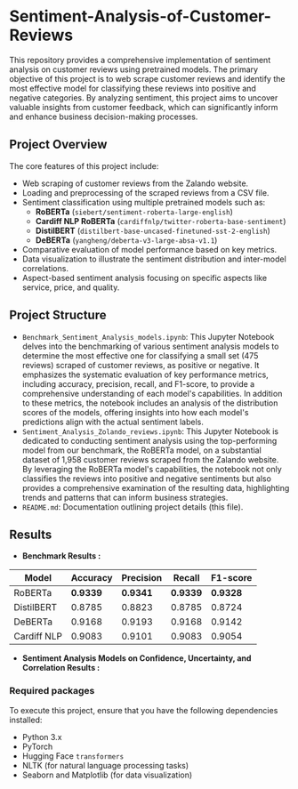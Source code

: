 # Sentiment-Analysis-of-Customer-Reviews

This repository provides a comprehensive implementation of sentiment analysis on customer reviews using pretrained models. The primary objective of this project is to web scrape customer reviews and identify the most effective model for classifying these reviews into positive and negative categories. By analyzing sentiment, this project aims to uncover valuable insights from customer feedback, which can significantly inform and enhance business decision-making processes.

## Project Overview

The core features of this project include:
- Web scraping of customer reviews from the Zalando website.
- Loading and preprocessing of the scraped reviews from a CSV file.
- Sentiment classification using multiple pretrained models such as:
  - **RoBERTa** (`siebert/sentiment-roberta-large-english`)
  - **Cardiff NLP RoBERTa** (`cardiffnlp/twitter-roberta-base-sentiment`)
  - **DistilBERT** (`distilbert-base-uncased-finetuned-sst-2-english`)
  - **DeBERTa** (`yangheng/deberta-v3-large-absa-v1.1`)
- Comparative evaluation of model performance based on key metrics.
- Data visualization to illustrate the sentiment distribution and inter-model correlations.
- Aspect-based sentiment analysis focusing on specific aspects like service, price, and quality.

## Project Structure

- `Benchmark_Sentiment_Analysis_models.ipynb`: This Jupyter Notebook delves into the benchmarking of various sentiment analysis models to determine the most effective one for classifying a small set (475 reviews) scraped of customer reviews, as positive or negative. It emphasizes the systematic evaluation of key performance metrics, including accuracy, precision, recall, and F1-score, to provide a comprehensive understanding of each model's capabilities. In addition to these metrics, the notebook includes an analysis of the distribution scores of the models, offering insights into how each model's predictions align with the actual sentiment labels.
- `Sentiment_Analysis_Zolando_reviews.ipynb`: This Jupyter Notebook is dedicated to conducting sentiment analysis using the top-performing model from our benchmark, the RoBERTa model, on a substantial dataset of 1,958 customer reviews scraped from the Zalando website. By leveraging the RoBERTa model's capabilities, the notebook not only classifies the reviews into positive and negative sentiments but also provides a comprehensive examination of the resulting data, highlighting trends and patterns that can inform business strategies.
- `README.md`: Documentation outlining project details (this file).

## Results
- **Benchmark Results :**

| Model       | Accuracy | Precision | Recall  | F1-score |
|-------------|----------|-----------|---------|----------|
| RoBERTa     | **0.9339**   | **0.9341**    | **0.9339**  | **0.9328**   |
| DistilBERT  | 0.8785   | 0.8823    | 0.8785  | 0.8724   |
| DeBERTa     | 0.9168   | 0.9193    | 0.9168  | 0.9142   |
| Cardiff NLP | 0.9083   | 0.9101    | 0.9083  | 0.9054   |

- **Sentiment Analysis Models on Confidence, Uncertainty, and Correlation Results :**

  

### Required packages

To execute this project, ensure that you have the following dependencies installed:

- Python 3.x
- PyTorch
- Hugging Face `transformers`
- NLTK (for natural language processing tasks)
- Seaborn and Matplotlib (for data visualization)

